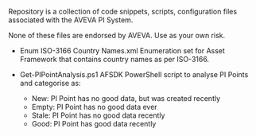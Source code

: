 Repository is a collection of code snippets, scripts, configuration files associated with the AVEVA PI System.

None of these files are endorsed by AVEVA. Use as your own risk.

- Enum ISO-3166 Country Names.xml
  Enumeration set for Asset Framework that contains country names as per ISO-3166.

- Get-PIPointAnalysis.ps1
  AFSDK PowerShell script to analyse PI Points and categorise as:
    - New: PI Point has no good data, but was created recently
    - Empty: PI Point has no good data ever
    - Stale: PI Point has no good data recently
    - Good: PI Point has good data recently
 
